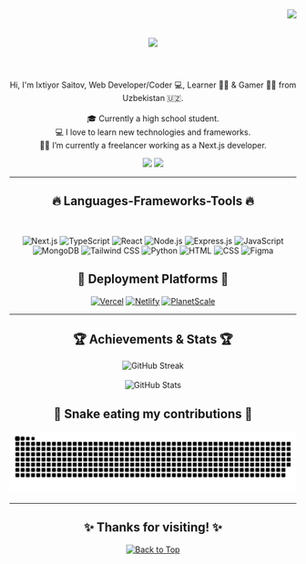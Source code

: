 <!-- profile view count -->
<img align="right" src="https://komarev.com/ghpvc/?username=sanidhyy">

<!-- introduction -->
<h1 align="center">
  <a href="https://git.io/typing-svg">
    <img src="https://readme-typing-svg.herokuapp.com/?lines=Hi+There!+👋;+I'm+Ixtiyor!;&center=true&font=Righteous&size=35">
  </a>
</h1>

<br />
<!-- about me -->
<p align="center">
  Hi, I'm Ixtiyor Saitov, Web Developer/Coder 💻, Learner 👨‍💻 & Gamer 🦸‍♂️ from Uzbekistan 🇺🇿.
  <br />
  <br />
  🎓 Currently a high school student.
  <br />
  💻 I love to learn new technologies and frameworks.
  <br />
  🧑‍💼 I’m currently a freelancer working as a Next.js developer.
  <br />
</p>

<!-- social handles -->
<div align="center"> 
  <a href="mailto:misterikh209@gmail.com"><img src="https://img.shields.io/badge/-Gmail-%23333?style=for-the-badge&logo=gmail&logoColor=white" target="_blank"></a>
  <a href="https://www.linkedin.com/in/ixtiyor-saitov-449856332" target="_blank"><img src="https://img.shields.io/badge/-LinkedIn-%230077B5?style=for-the-badge&logo=linkedin&logoColor=white" target="_blank"></a> 
</div>

<hr />

<!-- skills -->
<h2 align="center">🔥 Languages-Frameworks-Tools 🔥</h2>
<br />
<p align="center">
  <img src="https://skillicons.dev/icons?i=nextjs" alt="Next.js" width="50px" height="50px" />
  <img src="https://skillicons.dev/icons?i=typescript" alt="TypeScript" width="50px" height="50px" />
  <img src="https://skillicons.dev/icons?i=react" alt="React" width="50px" height="50px" />
  <img src="https://skillicons.dev/icons?i=nodejs" alt="Node.js" width="50px" height="50px" />
  <img src="https://skillicons.dev/icons?i=express" alt="Express.js" width="50px" height="50px" />
  <img src="https://skillicons.dev/icons?i=javascript" alt="JavaScript" width="50px" height="50px" />
  <img src="https://skillicons.dev/icons?i=mongodb" alt="MongoDB" width="50px" height="50px" />
  <img src="https://skillicons.dev/icons?i=tailwind" alt="Tailwind CSS" width="50px" height="50px" />
  <img src="https://skillicons.dev/icons?i=python" alt="Python" width="50px" height="50px" />
  <img src="https://skillicons.dev/icons?i=html" alt="HTML" width="50px" height="50px" />
  <img src="https://skillicons.dev/icons?i=css" alt="CSS" width="50px" height="50px" />
  <img src="https://skillicons.dev/icons?i=figma" alt="Figma" width="50px" height="50px" />
</p>

<!-- deployment -->
<h2 align="center">🚀 Deployment Platforms 🚀</h2>
<p align="center">
  <a href="https://vercel.com" target="_blank"><img src="https://skillicons.dev/icons?i=vercel" alt="Vercel" width="50px" height="50px"></a>
  <a href="https://netlify.com" target="_blank"><img src="https://skillicons.dev/icons?i=netlify" alt="Netlify" width="50px" height="50px"></a>
  <a href="https://planetscale.com" target="_blank"><img src="https://skillicons.dev/icons?i=planetscale" alt="PlanetScale" width="50px" height="50px"></a>
</p>

<hr />


<!-- achievements -->
<h2 align="center">🏆 Achievements & Stats 🏆</h2>
<p align="center">
  <img src="https://github-readme-streak-stats.herokuapp.com/?user=ixtiyor&theme=radical&hide_border=true" alt="GitHub Streak" />
  <br />
  <br />
  <img src="https://github-readme-stats.vercel.app/api?username=ixtiyor&show_icons=true&theme=radical&hide_border=true" alt="GitHub Stats" />
</p>

<!-- snake graph -->
<div align="center">
  <h2>🐍 Snake eating my contributions 🐍</h2>
  <picture>
    <source media="(prefers-color-scheme: dark)" srcset="https://github.com/sanidhyy/sanidhyy/blob/output/github-contribution-grid-snake-dark.svg" />
    <source media="(prefers-color-scheme: light), (prefers-color-scheme: no-preference)" srcset="https://github.com/sanidhyy/sanidhyy/blob/output/github-contribution-grid-snake.svg" />
    <img src="https://github.com/sanidhyy/sanidhyy/blob/output/github-contribution-grid-snake.svg" alt="github-snake" />
  </picture>
</div>

<hr />

<!-- animation footer -->
<h2 align="center">✨ Thanks for visiting! ✨</h2>
<p align="center">
  <a href="#top">
    <img src="https://img.shields.io/badge/Back%20to%20Top-1abc9c?style=for-the-badge" alt="Back to Top" />
  </a>
</p>
